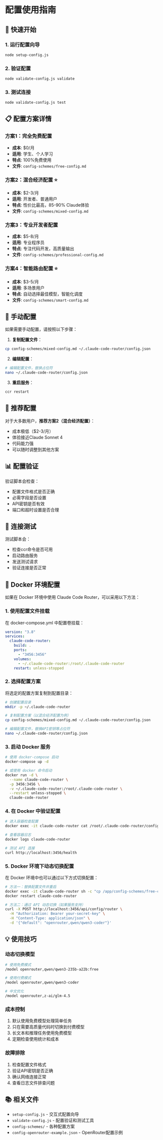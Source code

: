 # 配置使用指南

## 🚀 快速开始

### 1. 运行配置向导
```bash
node setup-config.js
```

### 2. 验证配置
```bash
node validate-config.js validate
```

### 3. 测试连接
```bash
node validate-config.js test
```

## 📋 配置方案详情

### 方案1：完全免费配置
- **成本**: $0/月
- **适用**: 学生、个人学习
- **特点**: 100%免费使用
- **文件**: `config-schemes/free-config.md`

### 方案2：混合经济配置 ⭐
- **成本**: $2-3/月
- **适用**: 开发者、普通用户
- **特点**: 性价比最高，85-90% Claude体验
- **文件**: `config-schemes/mixed-config.md`

### 方案3：专业开发者配置
- **成本**: $5-8/月
- **适用**: 专业程序员
- **特点**: 专注代码开发，高质量输出
- **文件**: `config-schemes/professional-config.md`

### 方案4：智能路由配置 ⭐
- **成本**: $3-5/月
- **适用**: 多场景用户
- **特点**: 自动选择最佳模型，智能化调度
- **文件**: `config-schemes/smart-config.md`

## 🔧 手动配置

如果需要手动配置，请按照以下步骤：

1. **复制配置文件**：
```bash
cp config-schemes/mixed-config.md ~/.claude-code-router/config.json
```

2. **编辑配置**：
```bash
# 编辑配置文件，替换占位符
nano ~/.claude-code-router/config.json
```

3. **重启服务**：
```bash
ccr restart
```

## 🎯 推荐配置

对于大多数用户，**推荐方案2（混合经济配置）**：
- 成本极低（$2-3/月）
- 体验接近Claude Sonnet 4
- 代码能力强
- 可以随时调整到其他方案

## 📊 配置验证

验证脚本会检查：
- 配置文件格式是否正确
- 必需字段是否设置
- API密钥是否有效
- 端口和超时设置是否合理

## 🧪 连接测试

测试脚本会：
- 检查ccr命令是否可用
- 启动路由服务
- 发送测试请求
- 验证连接是否正常

## 🐳 Docker 环境配置

如果在 Docker 环境中使用 Claude Code Router，可以采用以下方法：

### 1. 使用配置文件挂载

在 docker-compose.yml 中配置卷挂载：

```yaml
version: "3.8"
services:
  claude-code-router:
    build: .
    ports:
      - "3456:3456"
    volumes:
      - ~/.claude-code-router:/root/.claude-code-router
    restart: unless-stopped
```

### 2. 选择配置方案

将选定的配置方案复制到配置目录：

```bash
# 创建配置目录
mkdir -p ~/.claude-code-router

# 复制配置方案（以混合经济配置为例）
cp config-schemes/mixed-config.md ~/.claude-code-router/config.json

# 编辑配置文件，替换API密钥等占位符
nano ~/.claude-code-router/config.json
```

### 3. 启动 Docker 服务

```bash
# 使用 docker-compose 启动
docker-compose up -d

# 或使用 docker 命令启动
docker run -d \
  --name claude-code-router \
  -p 3456:3456 \
  -v ~/.claude-code-router:/root/.claude-code-router \
  --restart unless-stopped \
  claude-code-router
```

### 4. 在 Docker 中验证配置

```bash
# 进入容器检查配置
docker exec -it claude-code-router cat /root/.claude-code-router/config.json

# 查看容器日志
docker logs claude-code-router

# 测试 API 连接
curl http://localhost:3456/health
```

### 5. Docker 环境下动态切换配置

在 Docker 环境中也可以通过以下方式切换配置：

```bash
# 方法一：替换配置文件并重启
docker exec -it claude-code-router sh -c "cp /app/config-schemes/free-config.md /root/.claude-code-router/config.json"
docker restart claude-code-router

# 方法二：通过 API 动态切换（如果服务支持）
curl -X POST http://localhost:3456/api/config/router \
  -H "Authorization: Bearer your-secret-key" \
  -H "Content-Type: application/json" \
  -d '{"default": "openrouter,qwen/qwen3-coder"}'
```

## 💡 使用技巧

### 动态切换模型
```bash
# 使用免费模式
/model openrouter,qwen/qwen3-235b-a22b:free

# 使用付费模式
/model openrouter,qwen/qwen3-coder

# 中文优化
/model openrouter,z-ai/glm-4.5
```

### 成本控制
1. 默认使用免费模型处理简单任务
2. 只在需要高质量代码时切换到付费模型
3. 长文本和推理任务使用免费模型
4. 定期检查使用统计和成本

### 故障排除
1. 检查配置文件格式
2. 验证API密钥是否正确
3. 确认网络连接正常
4. 查看日志文件排查问题

## 📚 相关文件

- `setup-config.js` - 交互式配置向导
- `validate-config.js` - 配置验证和测试工具
- `config-schemes/` - 各种配置方案
- `config-openrouter-example.json` - OpenRouter配置示例